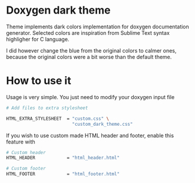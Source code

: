 # Doxygen dark theme

Theme implements dark colors implementation for doxygen documentation generator.
Selected colors are inspiration from Sublime Text syntax highligher for C language.

I did however change the blue from the original colors to calmer ones, because the original colors were a bit worse than the default theme.


# How to use it

Usage is very simple. You just need to modify your doxygen input file

```sh
# Add files to extra stylesheet

HTML_EXTRA_STYLESHEET  = "custom.css" \
                         "custom_dark_theme.css"
```

If you wish to use custom made HTML header and footer, enable this feature with

```sh
# Custom header
HTML_HEADER            = "html_header.html"

# Custom footer
HTML_FOOTER            = "html_footer.html"
```
